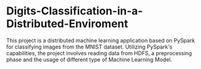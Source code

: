 # Digits-Classification-in-a-Distributed-Enviroment
This project is a distributed machine learning application based on PySpark for classifying images from the MNIST dataset. Utilizing PySpark's capabilities, the project involves reading data from HDFS,  a preprocessing phase and the usage of different type of Machine Learning Model.
